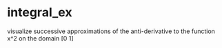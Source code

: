 # integral_ex
visualize successive approximations of the anti-derivative to the function x^2 on the domain [0 1]
